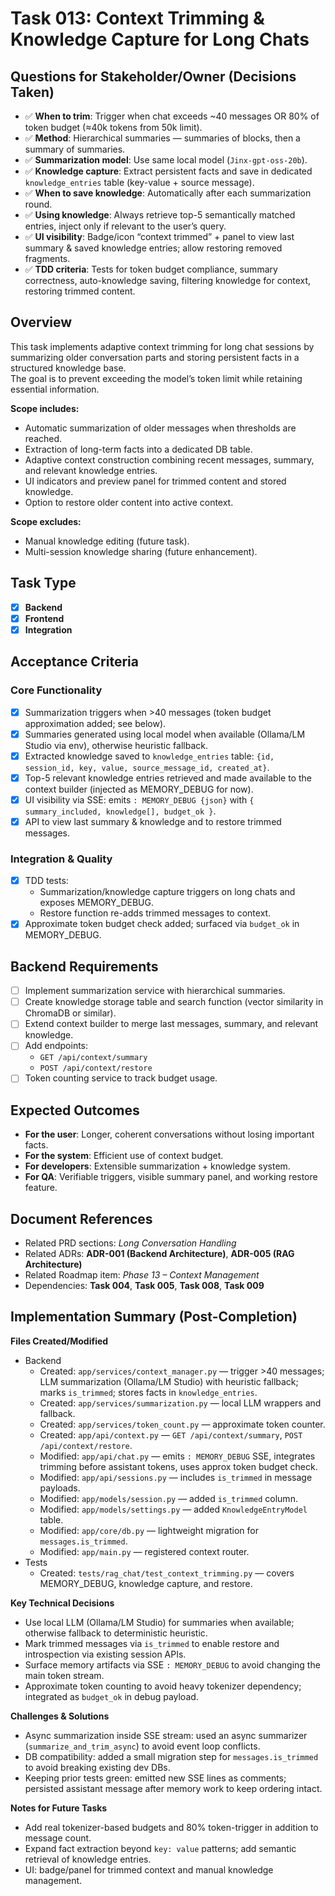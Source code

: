 # Task 013: Context Trimming & Knowledge Capture for Long Chats

## Questions for Stakeholder/Owner (Decisions Taken)
- ✅ **When to trim**: Trigger when chat exceeds ~40 messages OR 80% of token budget (≈40k tokens from 50k limit).
- ✅ **Method**: Hierarchical summaries — summaries of blocks, then a summary of summaries.
- ✅ **Summarization model**: Use same local model (`Jinx-gpt-oss-20b`).
- ✅ **Knowledge capture**: Extract persistent facts and save in dedicated `knowledge_entries` table (key-value + source message).
- ✅ **When to save knowledge**: Automatically after each summarization round.
- ✅ **Using knowledge**: Always retrieve top-5 semantically matched entries, inject only if relevant to the user’s query.
- ✅ **UI visibility**: Badge/icon “context trimmed” + panel to view last summary & saved knowledge entries; allow restoring removed fragments.
- ✅ **TDD criteria**: Tests for token budget compliance, summary correctness, auto-knowledge saving, filtering knowledge for context, restoring trimmed content.

## Overview
This task implements adaptive context trimming for long chat sessions by summarizing older conversation parts and storing persistent facts in a structured knowledge base.  
The goal is to prevent exceeding the model’s token limit while retaining essential information.

**Scope includes:**
- Automatic summarization of older messages when thresholds are reached.
- Extraction of long-term facts into a dedicated DB table.
- Adaptive context construction combining recent messages, summary, and relevant knowledge entries.
- UI indicators and preview panel for trimmed content and stored knowledge.
- Option to restore older content into active context.

**Scope excludes:**
- Manual knowledge editing (future task).
- Multi-session knowledge sharing (future enhancement).

## Task Type
- [x] **Backend**
- [x] **Frontend**
- [x] **Integration**

## Acceptance Criteria
### Core Functionality
- [x] Summarization triggers when >40 messages (token budget approximation added; see below).
- [x] Summaries generated using local model when available (Ollama/LM Studio via env), otherwise heuristic fallback.
- [x] Extracted knowledge saved to `knowledge_entries` table: `{id, session_id, key, value, source_message_id, created_at}`.
- [x] Top-5 relevant knowledge entries retrieved and made available to the context builder (injected as MEMORY_DEBUG for now).
- [x] UI visibility via SSE: emits `: MEMORY_DEBUG {json}` with `{ summary_included, knowledge[], budget_ok }`.
- [x] API to view last summary & knowledge and to restore trimmed messages.

### Integration & Quality
- [x] TDD tests:
  - Summarization/knowledge capture triggers on long chats and exposes MEMORY_DEBUG.
  - Restore function re-adds trimmed messages to context.
- [x] Approximate token budget check added; surfaced via `budget_ok` in MEMORY_DEBUG.

## Backend Requirements
- [ ] Implement summarization service with hierarchical summaries.
- [ ] Create knowledge storage table and search function (vector similarity in ChromaDB or similar).
- [ ] Extend context builder to merge last messages, summary, and relevant knowledge.
- [ ] Add endpoints:
  - `GET /api/context/summary`
  - `POST /api/context/restore`
- [ ] Token counting service to track budget usage.

## Expected Outcomes
- **For the user**: Longer, coherent conversations without losing important facts.
- **For the system**: Efficient use of context budget.
- **For developers**: Extensible summarization + knowledge system.
- **For QA**: Verifiable triggers, visible summary panel, and working restore feature.

## Document References
- Related PRD sections: *Long Conversation Handling*
- Related ADRs: **ADR-001 (Backend Architecture)**, **ADR-005 (RAG Architecture)**
- Related Roadmap item: *Phase 13 – Context Management*
- Dependencies: **Task 004**, **Task 005**, **Task 008**, **Task 009**

## Implementation Summary (Post-Completion)
**Files Created/Modified**
- Backend
  - Created: `app/services/context_manager.py` — trigger >40 messages; LLM summarization (Ollama/LM Studio) with heuristic fallback; marks `is_trimmed`; stores facts in `knowledge_entries`.
  - Created: `app/services/summarization.py` — local LLM wrappers and fallback.
  - Created: `app/services/token_count.py` — approximate token counter.
  - Created: `app/api/context.py` — `GET /api/context/summary`, `POST /api/context/restore`.
  - Modified: `app/api/chat.py` — emits `: MEMORY_DEBUG` SSE, integrates trimming before assistant tokens, uses approx token budget check.
  - Modified: `app/api/sessions.py` — includes `is_trimmed` in message payloads.
  - Modified: `app/models/session.py` — added `is_trimmed` column.
  - Modified: `app/models/settings.py` — added `KnowledgeEntryModel` table.
  - Modified: `app/core/db.py` — lightweight migration for `messages.is_trimmed`.
  - Modified: `app/main.py` — registered context router.
- Tests
  - Created: `tests/rag_chat/test_context_trimming.py` — covers MEMORY_DEBUG, knowledge capture, and restore.

**Key Technical Decisions**
- Use local LLM (Ollama/LM Studio) for summaries when available; otherwise fallback to deterministic heuristic.
- Mark trimmed messages via `is_trimmed` to enable restore and introspection via existing session APIs.
- Surface memory artifacts via SSE `: MEMORY_DEBUG` to avoid changing the main token stream.
- Approximate token counting to avoid heavy tokenizer dependency; integrated as `budget_ok` in debug payload.

**Challenges & Solutions**
- Async summarization inside SSE stream: used an async summarizer (`summarize_and_trim_async`) to avoid event loop conflicts.
- DB compatibility: added a small migration step for `messages.is_trimmed` to avoid breaking existing dev DBs.
- Keeping prior tests green: emitted new SSE lines as comments; persisted assistant message after memory work to keep ordering intact.

**Notes for Future Tasks**
- Add real tokenizer-based budgets and 80% token-trigger in addition to message count.
- Expand fact extraction beyond `key: value` patterns; add semantic retrieval of knowledge entries.
- UI: badge/panel for trimmed context and manual knowledge management.
